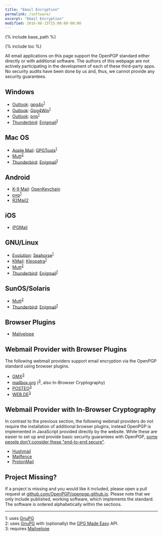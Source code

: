 ```yaml
---
title: "Email Encryption"
permalink: /software/
excerpt: "Email Encryption"
modified: 2016-08-15T15:00:00-00:00
---
```


{% include base_path %}

{% include toc %}

All email applications on this page support the OpenPGP standard either directly or with additional software.
The authors of this webpage are not actively participating in the development of each of these third-party apps.
No security audits have been done by us and, thus, we cannot provide any security guarantees.

## Windows
* [Outlook](http://www.microsoft.com/outlook): [gpg4o](https://www.giepa.de/produkte/gpg4o/)<sup>[1](#gnupg)</sup>
* [Outlook](http://www.microsoft.com/outlook): [Gpg4Win](https://www.gpg4win.de)<sup>[1](#gnupg)</sup>
* [Outlook](http://www.microsoft.com/outlook): [p≡p](https://prettyeasyprivacy.com)<sup>[1](#gnupg)</sup>
* [Thunderbird](https://www.mozilla.org/de/thunderbird/): [Enigmail](https://enigmail.net)<sup>[1](#gnupg)</sup>

## Mac OS
* [Apple Mail](https://support.apple.com/mail): [GPGTools](https://gpgtools.org)<sup>[1](#gnupg)</sup>
* [Mutt](http://www.mutt.org/)<sup>[2](#gpgme)</sup>
* [Thunderbird](https://www.mozilla.org/de/thunderbird/): [Enigmail](https://enigmail.net)<sup>[1](#gnupg)</sup>

## Android
* [K-9 Mail](https://k9mail.github.io/): [OpenKeychain](http://www.openkeychain.org)
* [p≡p](https://prettyeasyprivacy.com)<sup>[1](#gnupg)</sup>
* [R2Mail2](https://r2mail2.com)

## iOS
* [iPGMail](https://ipgmail.com/)

## GNU/Linux
* [Evolution](https://wiki.gnome.org/Apps/Evolution): [Seahorse](https://wiki.gnome.org/action/show/Apps/Seahorse)<sup>[1](#gnupg)</sup>
* [KMail](https://www.kde.org/applications/internet/kmail/): [Kleopatra](https://www.kde.org/applications/utilities/kleopatra/)<sup>[1](#gnupg)</sup>
* [Mutt](http://www.mutt.org/)<sup>[2](#gpgme)</sup>
* [Thunderbird](https://www.mozilla.org/de/thunderbird/): [Enigmail](https://enigmail.net)<sup>[1](#gnupg)</sup>

## SunOS/Solaris
* [Mutt](http://www.mutt.org/)<sup>[2](#gpgme)</sup>
* [Thunderbird](https://www.mozilla.org/de/thunderbird/): [Enigmail](https://enigmail.net)<sup>[1](#gnupg)</sup>

## Browser Plugins
* [Mailvelope](https://www.mailvelope.com)

## Webmail Provider with Browser Plugins
The following webmail providers support email encryption via the OpenPGP standard using browser plugins.

* [GMX](http://www.gmx.net/)<sup>[3](#mailvelope)</sup>
* [mailbox.org](https://mailbox.org/) (<sup>[3](#mailvelope)</sup>, also In-Browser Cryptography)
* [POSTEO](https://posteo.de)<sup>[3](#mailvelope)</sup>
* [WEB.DE](http://web.de/)<sup>[3](#mailvelope)</sup>

## Webmail Provider with In-Browser Cryptography
In contrast to the previous section, the following webmail providers do not require the installation of additional browser plugins, instead OpenPGP is implemented in JavaScript provided directly by the website.
While these are easier to set up and provide basic security guarantees with OpenPGP, [some people don't consider these "end-to-end secure"](https://tonyarcieri.com/whats-wrong-with-webcrypto).

* [Hushmail](https://www.hushmail.com/)
* [Mailfence](https://www.mailfence.com/)
* [ProtonMail](https://protonmail.com/)

## Project Missing?
If a project is missing and you would like it included, please open a pull request at [github.com/OpenPGP/openpgp.github.io](https://github.com/OpenPGP/openpgp.github.io).
Please note that we only include published, working software, which implements the standard.
The software is ordered alphabetically within the sections.

---

<a name="gnupg">1</a>: uses [GnuPG](https://www.gnupg.org)  
<a name="gpgme">2</a>: uses [GnuPG](https://www.gnupg.org) with (optionally) the [GPG Made Easy](https://www.gnupg.org/related_software/gpgme/index.html) API.  
<a name="mailvelope">3</a>: requires [Mailvelope](https://www.mailvelope.com)
